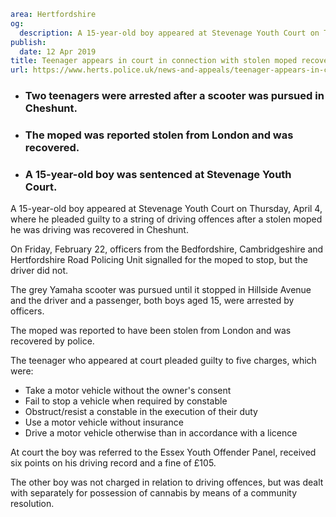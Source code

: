 ```yaml
area: Hertfordshire
og:
  description: A 15-year-old boy appeared at Stevenage Youth Court on Thursday, April 4, where he pleaded guilty to a string of driving offences after a stolen moped he was driving was recovered in Cheshunt.
publish:
  date: 12 Apr 2019
title: Teenager appears in court in connection with stolen moped recovered in Cheshunt
url: https://www.herts.police.uk/news-and-appeals/teenager-appears-in-court-in-connection-with-stolen-moped-recovered-in-cheshunt-0070k
```

* ### Two teenagers were arrested after a scooter was pursued in Cheshunt.

 * ### The moped was reported stolen from London and was recovered.

 * ### A 15-year-old boy was sentenced at Stevenage Youth Court.

A 15-year-old boy appeared at Stevenage Youth Court on Thursday, April 4, where he pleaded guilty to a string of driving offences after a stolen moped he was driving was recovered in Cheshunt.

On Friday, February 22, officers from the Bedfordshire, Cambridgeshire and Hertfordshire Road Policing Unit signalled for the moped to stop, but the driver did not.

The grey Yamaha scooter was pursued until it stopped in Hillside Avenue and the driver and a passenger, both boys aged 15, were arrested by officers.

The moped was reported to have been stolen from London and was recovered by police.

The teenager who appeared at court pleaded guilty to five charges, which were:

 * Take a motor vehicle without the owner's consent
 * Fail to stop a vehicle when required by constable
 * Obstruct/resist a constable in the execution of their duty
 * Use a motor vehicle without insurance
 * Drive a motor vehicle otherwise than in accordance with a licence

At court the boy was referred to the Essex Youth Offender Panel, received six points on his driving record and a fine of £105.

The other boy was not charged in relation to driving offences, but was dealt with separately for possession of cannabis by means of a community resolution.

